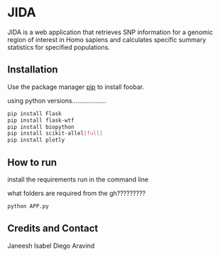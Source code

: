 # JIDA

JIDA is a web application that retrieves SNP information for a genomic region of interest in Homo sapiens and calculates specific summary 
statistics for specified populations. 

## Installation

Use the package manager [pip](https://pip.pypa.io/en/stable/) to install foobar.

using python versions...................

```bash
pip install Flask
pip install flask-wtf
pip install biopython
pip install scikit-allel[full]
pip install plotly
```

## How to run
install the requirements 
run in the command line 

what folders are required from the gh?????????


```python
python APP.py
```


## Credits and Contact
Janeesh 
Isabel 
Diego 
Aravind 

